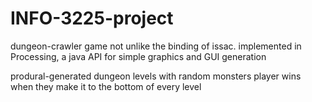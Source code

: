 # INFO-3225-project

dungeon-crawler game not unlike the binding of issac. implemented in Processing, a java API for simple graphics and GUI generation

produral-generated dungeon levels with random monsters
player wins when they make it to the bottom of every level

